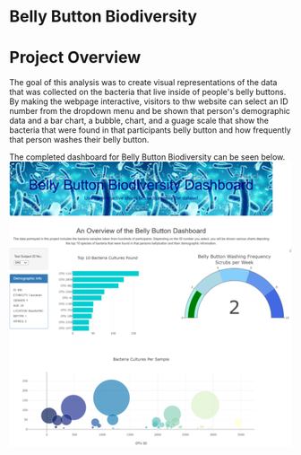 # Belly Button Biodiversity
# Project Overview
The goal of this analysis was to create visual representations of the data that was collected on the bacteria that live inside of people's belly buttons. By making the webpage interactive, visitors to thw website can select an ID number from the dropdown menu and be shown that person's demographic data and a bar chart, a bubble, chart, and a guage scale that show the bacteria that were found in that participants belly button and how frequently that person washes their belly button. 

The completed dashboard for Belly Button Biodiversity can be seen below. 
![bellybuttondash](https://github.com/aarce21/BellyButton_Biodiversity/blob/main/images/bellybuttondash.PNG)
